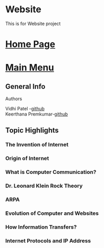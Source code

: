 # Website
This is for Website project
# [Home Page](Content/Index.md)
# [Main Menu](Sections/Nav.md)

## General Info
Authors 

Vidhi Patel -[github](https://github.com/vnjit/IS-601-vidhi)  
Keerthana Premkumar-[github](https://github.com/kpnjit/Website)

## Topic Highlights
### The Invention of Internet
### Origin of Internet 
### What is Computer Communication?
### Dr. Leonard Klein Rock Theory
### ARPA
### Evolution of Computer and Websites
### How Information Transfers?
### Internet Protocols and IP Address


